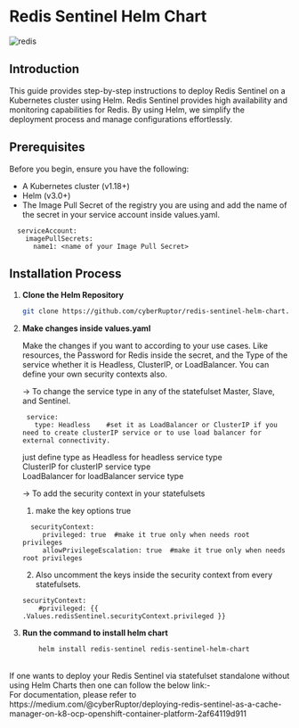 # Redis Sentinel Helm Chart
![redis](https://github.com/user-attachments/assets/193abfcd-1d28-4e42-8d8b-2eb668064e1d)


## Introduction

This guide provides step-by-step instructions to deploy Redis Sentinel on a Kubernetes cluster using Helm. Redis Sentinel provides high availability and monitoring capabilities for Redis. By using Helm, we simplify the deployment process and manage configurations effortlessly.

## Prerequisites

Before you begin, ensure you have the following:
- A Kubernetes cluster (v1.18+)
- Helm (v3.0+)
- The Image Pull Secret of the registry you are using and add the name of the secret in your service account inside values.yaml.

```shell
  serviceAccount:
    imagePullSecrets:
      name1: <name of your Image Pull Secret>
```

## Installation Process

1. **Clone the Helm Repository**

   ```sh
   git clone https://github.com/cyberRuptor/redis-sentinel-helm-chart.git
   ```
   
2. **Make changes inside values.yaml**<br>

   Make the changes if you want to according to your use cases. Like resources, the Password for Redis inside the secret, and the Type of the service whether it is Headless, ClusterIP, or LoadBalancer. You can define your own security contexts also.
   

   -> To change the service type in any of the statefulset Master, Slave, and Sentinel.

   ```shell
    service:
      type: Headless    #set it as LoadBalancer or ClusterIP if you need to create clusterIP service or to use load balancer for external connectivity.
   ```

   just define type as
   Headless for headless service type<br>
   ClusterIP for clusterIP service type<br>
   LoadBalancer for loadBalancer service type<br>

   -> To add the security context in your statefulsets<br>

     1. make the key options true

      ```shell
        securityContext:
           privileged: true  #make it true only when needs root privileges
           allowPrivilegeEscalation: true  #make it true only when needs root privileges
      ```
      
     2. Also uncomment the keys inside the security context from every statefulsets.

      ```shell
      securityContext:
          #privileged: {{ .Values.redisSentinel.securityContext.privileged }}
      ```
3. **Run the command to install helm chart**
   ```sh
       helm install redis-sentinel redis-sentinel-helm-chart
   ```

<br>
If one wants to deploy your Redis Sentinel via statefulset standalone without using Helm Charts then one can follow the below link:-<br>
For documentation, please refer to <br>https://medium.com/@cyberRuptor/deploying-redis-sentinel-as-a-cache-manager-on-k8-ocp-openshift-container-platform-2af64119d911


   
